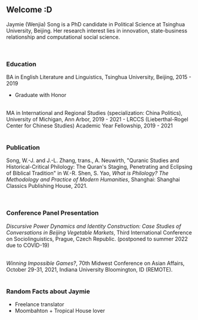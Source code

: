 ## Welcome :D

Jaymie (Wenjia) Song is a PhD candidate in Political Science at Tsinghua University, Beijing. Her research interest lies in innovation, state-business relationship and computational social science.


<br/>


### Education

BA in English Literature and Linguistics, Tsinghua University, Beijing, 2015 - 2019
- Graduate with Honor

<br/>
MA in International and Regional Studies (specialization: China Politics), University of Michigan, Ann Arbor, 2019 - 2021
- LRCCS (Lieberthal-Rogel Center for Chinese Studies) Academic Year Fellowship, 2019 - 2021

<br/>
<br/>

### Publication
Song, W.-J. and J.-L. Zhang, trans., A. Neuwirth, "Quranic Studies and Historical-Critical Philology: The Quran's Staging, Penetrating and Eclipsing of Biblical Tradition" in W.-R. Shen, S. Yao, <em>What is Philology? The Methodology and Practice of Modern Humanities</em>, Shanghai: Shanghai Classics Publishing House, 2021.

<br/>

### Conference Panel Presentation

<em>Discursive Power Dynamics and Identity Construction: Case Studies of Conversations in
Beijing Vegetable Markets</em>, Third International Conference on Sociolinguistics, Prague, Czech Republic. (postponed to summer 2022 due to COVID-19)

<br/>
<em>Winning Impossible Games?</em>, 70th Midwest Conference on Asian Affairs, October 29-31, 2021, Indiana University Bloomington, ID (REMOTE).


<br/>
<br/>

### Random Facts about Jaymie
- Freelance translator
- Moombahton + Tropical House lover

